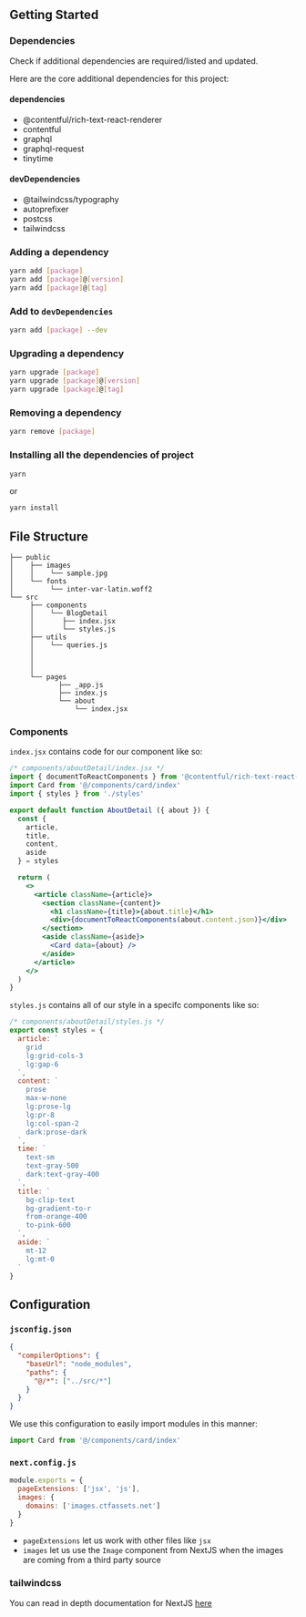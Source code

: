 ## Getting Started

### Dependencies

Check if additional dependencies are required/listed and updated. 

Here are the core additional dependencies for this project:

#### dependencies

- @contentful/rich-text-react-renderer
- contentful
- graphql
- graphql-request
- tinytime

#### devDependencies

- @tailwindcss/typography
- autoprefixer
- postcss
- tailwindcss

### Adding a dependency

```bash
yarn add [package]
yarn add [package]@[version]
yarn add [package]@[tag]
```

### Add to `devDependencies`

```bash
yarn add [package] --dev
```

### Upgrading a dependency

```bash
yarn upgrade [package]
yarn upgrade [package]@[version]
yarn upgrade [package]@[tag]
```

### Removing a dependency
```bash
yarn remove [package]
```

### Installing all the dependencies of project
```bash
yarn
```

or

```bash
yarn install
```

## File Structure

```
├── public
│    ├── images
│    │    └── sample.jpg
│    └── fonts
│         └── inter-var-latin.woff2
└── src
     ├── components
     │    └── BlogDetail
     │       ├── index.jsx
     │       └── styles.js
     ├── utils
     │    └── queries.js
     │       
     │      
     │
     └── pages
            ├── _app.js
            ├── index.js
            └── about
                └── index.jsx

```

### Components

`index.jsx` contains code for our component like so:

```jsx
/* components/aboutDetail/index.jsx */
import { documentToReactComponents } from '@contentful/rich-text-react-renderer'
import Card from '@/components/card/index'
import { styles } from './styles'

export default function AboutDetail ({ about }) {
  const {
    article,
    title,
    content,
    aside
  } = styles

  return (
    <>
      <article className={article}>
        <section className={content}>
          <h1 className={title}>{about.title}</h1>
          <div>{documentToReactComponents(about.content.json)}</div>
        </section>
        <aside className={aside}>
          <Card data={about} />
        </aside>
      </article>
    </>
  )
}
```

`styles.js` contains all of our style in a specifc components like so:
```JavaScript
/* components/aboutDetail/styles.js */
export const styles = {
  article: `
    grid
    lg:grid-cols-3
    lg:gap-6
  `,
  content: `
    prose
    max-w-none
    lg:prose-lg
    lg:pr-8
    lg:col-span-2
    dark:prose-dark
  `,
  time: `
    text-sm
    text-gray-500
    dark:text-gray-400
  `,
  title: `
    bg-clip-text
    bg-gradient-to-r
    from-orange-400
    to-pink-600
  `,
  aside: `
    mt-12
    lg:mt-0
  `
}

```

## Configuration

### `jsconfig.json`

```json
{
  "compilerOptions": {
    "baseUrl": "node_modules",
    "paths": {
      "@/*": ["../src/*"]
    }
  }
}
```

We use this configuration to easily import modules in this manner:
```jsx
import Card from '@/components/card/index'
```

### `next.config.js`

```JavaScript
module.exports = {
  pageExtensions: ['jsx', 'js'],
  images: {
    domains: ['images.ctfassets.net']
  }
}
```

- `pageExtensions` let us work with other files like `jsx`
- `images` let us use the `Image` component from NextJS when the images are coming from a third party source

### tailwindcss



You can read in depth documentation for NextJS [here](https://tailwindcss.com/docs/guides/nextjs)


